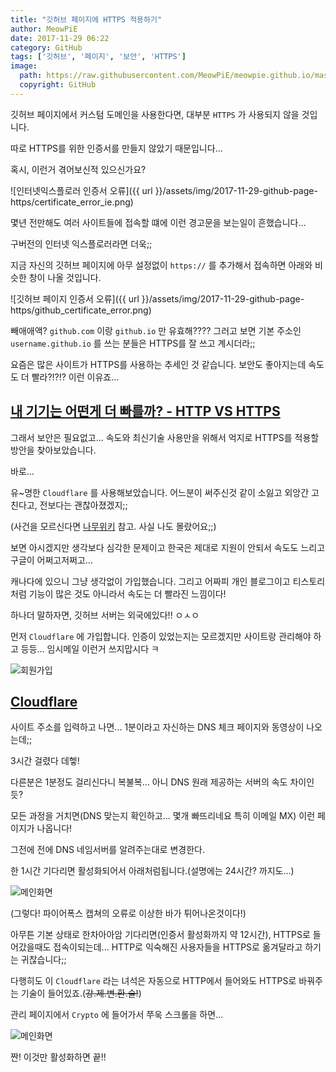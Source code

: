 ```yaml
---
title: "깃허브 페이지에 HTTPS 적용하기"
author: MeowPiE
date: 2017-11-29 06:22
category: GitHub
tags: ['깃허브', '페이지', '보안', 'HTTPS']
image:
  path: https://raw.githubusercontent.com/MeowPiE/meowpie.github.io/master/assets/img/github_page.png
  copyright: GitHub
---
```


깃허브 페이지에서 커스텀 도메인을 사용한다면, 대부분 `HTTPS` 가 사용되지 않을 것입니다.

따로 HTTPS를 위한 인증서를 만들지 않았기 때문입니다...

혹시, 이런거 겪어보신적 있으신가요?

![인터넷익스플로러 인증서 오류]({{ url }}/assets/img/2017-11-29-github-page-https/certificate_error_ie.png)

몇년 전만해도 여러 사이트들에 접속할 떄에 이런 경고문을 보는일이 흔했습니다...

구버전의 인터넷 익스플로러라면 더욱;;

지금 자신의 깃허브 페이지에 아무 설정없이 `https://` 를 추가해서 접속하면 아래와 비슷한 창이 나올 것입니다.

![깃허브 페이지 인증서 오류]({{ url }}/assets/img/2017-11-29-github-page-https/github_certificate_error.png)

빼애애액? `github.com` 이랑 `github.io` 만 유효해???? 그러고 보면 기본 주소인 `username.github.io` 를 쓰는 분들은 HTTPS를 잘 쓰고 계시더라;;

요즘은 많은 사이트가 HTTPS를 사용하는 추세인 것 같습니다. 보안도 좋아지는데 속도도 더 빨라?!?!? 이런 이유죠...

## [내 기기는 어떤게 더 빠를까? - HTTP VS HTTPS](http://www.httpvshttps.com)

그래서 보안은 필요없고... 속도와 최신기술 사용만을 위해서 억지로 HTTPS를 적용할 방안을 찾아보았습니다.

바로...

유~명한 `Cloudflare` 를 사용해보았습니다. 어느분이 써주신것 같이 소잃고 외앙간 고친다고, 전보다는 괜찮아졌겠지;;

(사건을 모르신다면 [나무위키](https://namu.wiki/w/Cloudflare/) 참고. 사실 나도 몰랐어요;;)

보면 아시겠지만 생각보다 심각한 문제이고 한국은 제대로 지원이 안되서 속도도 느리고 구글이 어쩌고저쩌고...

캐나다에 있으니 그냥 생각없이 가입했습니다. 그리고 어짜피 개인 블로그이고 티스토리처럼 기능이 많은 것도 아니라서 속도는 더 빨라진 느낌이다!

하나더 말하자면, 깃허브 서버는 외국에있다!! ㅇㅅㅇ

먼저 `Cloudflare` 에 가입합니다. 인증이 있었는지는 모르겠지만 사이트랑 관리해야 하고 등등... 임시메일 이런거 쓰지맙시다 ㅋ

![회원가입](https://raw.githubusercontent.com/MeowPiE/meowpie.github.io/master/assets/img/2017-11-29-github-page-https/cloudflare_signup.png)

## [Cloudflare](https://www.cloudflare.com/a/sign-up/)

사이트 주소를 입력하고 나면... 1분이라고 자신하는 DNS 체크 페이지와 동영상이 나오는데;;

3시간 걸렸다 데헿!

다른분은 1분정도 걸리신다니 복불복... 아니 DNS 원래 제공하는 서버의 속도 차이인듯?

모든 과정을 거치면(DNS 맞는지 확인하고... 몇개 빠뜨리네요 특히 이메일 MX) 이런 페이지가 나옵니다!

그전에 전에 DNS 네임서버를 알려주는대로 변경한다.

한 1시간 기다리면 활성화되어서 아래처럼됩니다.(설명에는 24시간? 까지도...)

![메인화면](https://raw.githubusercontent.com/MeowPiE/meowpie.github.io/master/assets/img/2017-11-29-github-page-https/overview.png)

(그렇다! 파이어폭스 캡쳐의 오류로 이상한 바가 튀어나온것이다!)

아무튼 기본 상태로 한차아아암 기다리면(인증서 활성화까지 약 12시간), HTTPS로 들어갔을때도 접속이되는데... HTTP로 익숙해진 사용자들을 HTTPS로 옮겨달라고 하기는 귀찮습니다;;

다행히도 이 `Cloudflare` 라는 녀석은 자동으로 HTTP에서 들어와도 HTTPS로 바꿔주는 기술이 들어있죠.(~~강.제.변.환.술!~~)

관리 페이지에서 `Crypto` 에 들어가서 쭈욱 스크롤을 하면...

![메인화면](https://raw.githubusercontent.com/MeowPiE/meowpie.github.io/master/assets/img/2017-11-29-github-page-https/always.png)

짠! 이것만 활성화하면 끝!!
